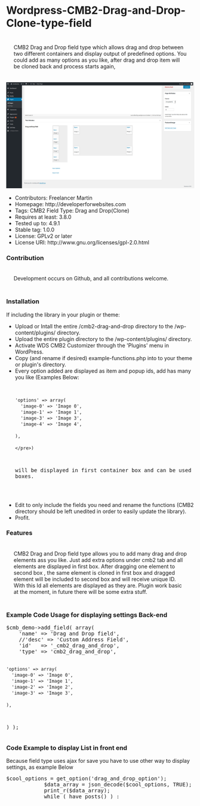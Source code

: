 # Wordpress-CMB2-Drag-and-Drop-Clone-type-field
<p style="text-align: left; padding: 20px;">
CMB2 Drag and Drop field type which allows drag and drop between two different containers and display output of predefined options. You could add as many options as you like, after drag and drop item will be cloned back and process starts again,
</p>
<img src="https://github.com/Freelancer-Martin/Wordpress-CMB2-Drag-and-Drop-Clone-type-field/blob/master/screenshot.png"/>
<ul>
<li>  Contributors: Freelancer Martin </li>
<li> Homepage: http://developerforwebsites.com </li>
<li> Tags: CMB2 Field Type: Drag and Drop(Clone) </li>
<li> Requires at least: 3.8.0 </li>
<li> Tested up to: 4.9.1 </li>
<li> Stable tag: 1.0.0 </li>
<li> License: GPLv2 or later </li>
<li> License URI: http://www.gnu.org/licenses/gpl-2.0.html </li>
</ul>

<h3>Contribution</h3>

<p style="text-align: left; padding: 20px;">Development occurs on Github, and all contributions welcome. </p>


<h3>Installation</h3>
<p>If including the library in your plugin or theme:</p>
<ul>
<li>  Upload or Intall the entire /cmb2-drag-and-drop directory to the /wp-content/plugins/ directory. </li>
<li>  Upload the entire plugin directory to the /wp-content/plugins/ directory.</li>
<li> Activate WDS CMB2 Customizer through the 'Plugins' menu in WordPress.</li>
<li>  Copy (and rename if desired) example-functions.php into to your theme or plugin's directory. </li>
<li> Every option added are displayed as item and popup ids, add has many you like (Examples Below:
<pre>

    'options' => array(
      'image-0' => 'Image 0',
      'image-1' => 'Image 1',
      'image-3' => 'Image 3',
      'image-4' => 'Image 4',

    ),

    </pre>)
  will be displayed in first container box  and can be used as setting boxes.
  </li>

<li> Edit to only include the fields you need and rename the functions (CMB2 directory should be left unedited in order to easily update the library).</li>
<li> Profit. </li>
</ul>
  <h3>Features</h3>
<p style="text-align: left; padding: 20px;">
CMB2 Drag and Drop field type allows you to add many drag and drop elements ass you like. Just add extra options under cmb2 tab and all elements are displayed in first box. After dragging one element to second box , the same element is cloned in first box and dragged element will be included to second box and will receive unique ID. With this Id all elements are displayed as they are. Plugin work basic at the moment, in future there will be some extra stuff.
</p>


 <h3>Example Code Usage for displaying settings Back-end</h3>
<pre>
$cmb_demo->add_field( array(
    'name' => 'Drag and Drop field',
    //'desc' => 'Custom Address Field',
    'id'   => '_cmb2_drag_and_drop',
    'type' => 'cmb2_drag_and_drop',

    'options' => array(
      'image-0' => 'Image 0',
      'image-1' => 'Image 1',
      'image-2' => 'Image 2',
      'image-3' => 'Image 3',

    ),


) );
  </pre>
<h3>Code Example to display List in front end</h3>
<p> Because field type uses ajax for save you have to use other way to display settings, as example Below
<pre>
$cool_options = get_option('drag_and_drop_option');
			$data_array = json_decode($cool_options, TRUE);
			print_r($data_array);
			while ( have_posts() ) :
</pre>
